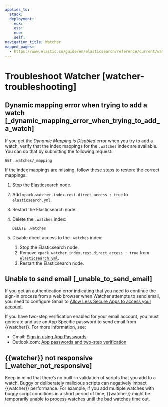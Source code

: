 ```yaml
---
applies_to:
  stack: 
  deployment:
    eck: 
    ess: 
    ece: 
    self: 
navigation_title: Watcher
mapped_pages:
  - https://www.elastic.co/guide/en/elasticsearch/reference/current/watcher-troubleshooting.html
---
```


# Troubleshoot Watcher [watcher-troubleshooting]


## Dynamic mapping error when trying to add a watch [_dynamic_mapping_error_when_trying_to_add_a_watch] 

If you get the *Dynamic Mapping is Disabled* error when you try to add a watch, verify that the index mappings for the `.watches` index are available. You can do that by submitting the following request:

```console
GET .watches/_mapping
```

If the index mappings are missing, follow these steps to restore the correct mappings:

1. Stop the Elasticsearch node.
2. Add `xpack.watcher.index.rest.direct_access : true` to [`elasticsearch.yml`](/deploy-manage/stack-settings.md).
3. Restart the Elasticsearch node.
4. Delete the `.watches` index:

    ```console
    DELETE .watches
    ```

5. Disable direct access to the `.watches` index:

    1. Stop the Elasticsearch node.
    2. Remove `xpack.watcher.index.rest.direct_access : true` from [`elasticsearch.yml`](/deploy-manage/stack-settings.md).
    3. Restart the Elasticsearch node.



## Unable to send email [_unable_to_send_email] 

If you get an authentication error indicating that you need to continue the sign-in process from a web browser when Watcher attempts to send email, you need to configure Gmail to [Allow Less Secure Apps to access your account](https://support.google.com/accounts/answer/6010255?hl=en).

If you have two-step verification enabled for your email account, you must generate and use an App Specific password to send email from {{watcher}}. For more information, see:

* Gmail: [Sign in using App Passwords](https://support.google.com/accounts/answer/185833?hl=en)
* Outlook.com: [App passwords and two-step verification](http://windows.microsoft.com/en-us/windows/app-passwords-two-step-verification)


## {{watcher}} not responsive [_watcher_not_responsive] 

Keep in mind that there’s no built-in validation of scripts that you add to a watch. Buggy or deliberately malicious scripts can negatively impact {{watcher}} performance. For example, if you add multiple watches with buggy script conditions in a short period of time, {{watcher}} might be temporarily unable to process watches until the bad watches time out.

